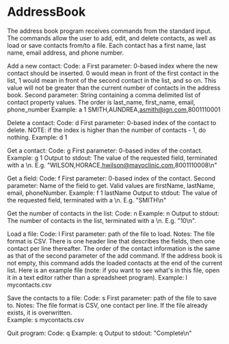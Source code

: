 # AddressBook
The address book program receives commands from the standard input.  The commands allow the user to add, edit, and delete contacts, as well as load or save contacts from/to a file. Each contact has a first name, last name, email address, and phone number.


Add a new contact:
Code:  a
First parameter:  0-based index where the new contact should be inserted.  0 would mean in front of the first contact in the list, 1 would mean in front of the second contact in the list, and so on.  This value will not be greater than the current number of contacts in the address book.
Second parameter: String containing a comma delimited list of contact property values.  The order is last_name, first_name, email, phone_number
Example: 
a
1
SMITH,AUNDREA,asmith@ign.com,8001110001

Delete a contact:
Code:  d
First parameter:  0-based index of the contact to delete.  NOTE:  if the index is higher than the number of contacts - 1, do nothing.
Example: 
d
1

Get a contact:
Code: g
First parameter:  0-based index of the contact.
Example:
g
1
Output to stdout: The value of the requested field, terminated with a \n.  E.g. "WILSON,HORACE,hwilson@mayoclinic.com,8001110008\n"

Get a field:
Code: f
First parameter:  0-based index of the contact.
Second parameter: Name of the field to get.  Valid values are firstName, lastName, email, phoneNumber.
Example:
f
1
lastName
Output to stdout: The value of the requested field, terminated with a \n.  E.g. "SMITH\n"

Get the number of contacts in the list:
Code: n
Example:
n
Output to stdout:  The number of contacts in the list, terminated with a \n.  E.g. "10\n".

Load a file:
Code: l
First parameter:  path of the file to load.
Notes: The file format is CSV.  There is one header line that describes the fields, then one contact per line thereafter.  The order of the contact information is the same as that of the second parameter of the add command.  If the address book is not empty, this command adds the loaded contacts at the end of the current list.  Here is an example file  (note: if you want to see what's in this file, open it in a text editor rather than a spreadsheet program).
Example: 
l
mycontacts.csv

Save the contacts to a file:
Code: s
First parameter:  path of the file to save to.
Notes:  The file format is CSV, one contact per line.  If the file already exists, it is overwritten.  
Example: 
s
mycontacts.csv

Quit program:
Code: q
Example:
q
Output to stdout:  "Complete\n"
